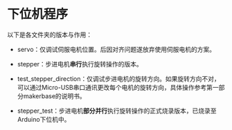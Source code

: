 # 下位机程序

以下是各文件夹的版本与作用：

- servo：仅调试伺服电机位置。后因对齐问题遂放弃使用伺服电机的方案。

- stepper：步进电机**串行**执行旋转操作的版本。

- test_stepper_direction：仅调试步进电机的旋转方向。如果旋转方向不对，可以通过Micro-USB串口通讯更改每个电机的旋转方向，具体操作参考第一部分makerbase的说明书。

- stepper_test：步进电机**部分并行**执行旋转操作的正式烧录版本，已烧录至Arduino下位机中。